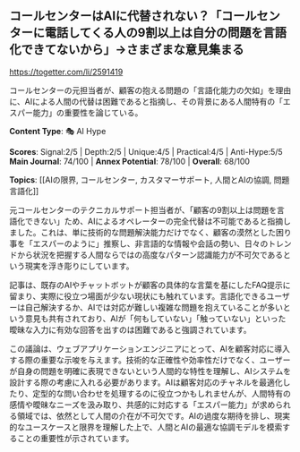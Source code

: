 ## コールセンターはAIに代替されない？「コールセンターに電話してくる人の9割以上は自分の問題を言語化できてないから」→さまざまな意見集まる

https://togetter.com/li/2591419

コールセンターの元担当者が、顧客の抱える問題の「言語化能力の欠如」を理由に、AIによる人間の代替は困難であると指摘し、その背景にある人間特有の「エスパー能力」の重要性を論じている。

**Content Type**: 🎭 AI Hype

**Scores**: Signal:2/5 | Depth:2/5 | Unique:4/5 | Practical:4/5 | Anti-Hype:5/5
**Main Journal**: 74/100 | **Annex Potential**: 78/100 | **Overall**: 68/100

**Topics**: [[AIの限界, コールセンター, カスタマーサポート, 人間とAIの協調, 問題言語化]]

元コールセンターのテクニカルサポート担当者が、「顧客の9割以上は問題を言語化できない」ため、AIによるオペレーターの完全代替は不可能であると指摘しました。これは、単に技術的な問題解決能力だけでなく、顧客の漠然とした困り事を「エスパーのように」推察し、非言語的な情報や会話の勢い、日々のトレンドから状況を把握する人間ならではの高度なパターン認識能力が不可欠であるという現実を浮き彫りにしています。

記事は、既存のAIやチャットボットが顧客の具体的な言葉を基にしたFAQ提示に留まり、実際に役立つ場面が少ない現状にも触れています。言語化できるユーザーは自己解決するか、AIでは対応が難しい複雑な問題を抱えていることが多いという意見も共有されており、AIが「何もしていない」「触っていない」といった曖昧な入力に有効な回答を出すのは困難であると強調されています。

この議論は、ウェブアプリケーションエンジニアにとって、AIを顧客対応に導入する際の重要な示唆を与えます。技術的な正確性や効率性だけでなく、ユーザーが自身の問題を明確に表現できないという人間的な特性を理解し、AIシステムを設計する際の考慮に入れる必要があります。AIは顧客対応のチャネルを最適化したり、定型的な問い合わせを処理するのに役立つかもしれませんが、人間特有の感情や曖昧なニーズを汲み取り、共感的に対応する「エスパー能力」が求められる領域では、依然として人間の介在が不可欠です。AIの過度な期待を排し、現実的なユースケースと限界を理解した上で、人間とAIの最適な協調モデルを模索することの重要性が示されています。